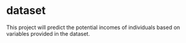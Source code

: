 # dataset

This project will predict the potential incomes of individuals based on variables provided in the dataset.
